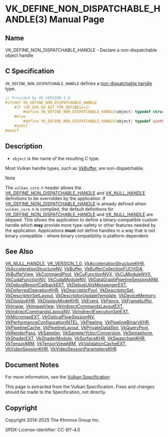 # VK\_DEFINE\_NON\_DISPATCHABLE\_HANDLE(3) Manual Page

## Name

VK\_DEFINE\_NON\_DISPATCHABLE\_HANDLE - Declare a non-dispatchable object handle



## [](#_c_specification)C Specification

`VK_DEFINE_NON_DISPATCHABLE_HANDLE` defines a [non-dispatchable handle](https://registry.khronos.org/vulkan/specs/latest/html/vkspec.html#fundamentals-objectmodel-overview) type.

```c++
// Provided by VK_VERSION_1_0
#ifndef VK_DEFINE_NON_DISPATCHABLE_HANDLE
    #if (VK_USE_64_BIT_PTR_DEFINES==1)
        #define VK_DEFINE_NON_DISPATCHABLE_HANDLE(object) typedef struct object##_T *object;
    #else
        #define VK_DEFINE_NON_DISPATCHABLE_HANDLE(object) typedef uint64_t object;
    #endif
#endif
```

## [](#_description)Description

- `object` is the name of the resulting C type.

Most Vulkan handle types, such as [VkBuffer](https://registry.khronos.org/vulkan/specs/latest/man/html/VkBuffer.html), are non-dispatchable.

Note

The `vulkan_core.h` header allows the [VK\_DEFINE\_NON\_DISPATCHABLE\_HANDLE](https://registry.khronos.org/vulkan/specs/latest/man/html/VK_DEFINE_NON_DISPATCHABLE_HANDLE.html) and [VK\_NULL\_HANDLE](https://registry.khronos.org/vulkan/specs/latest/man/html/VK_NULL_HANDLE.html) definitions to be overridden by the application. If [VK\_DEFINE\_NON\_DISPATCHABLE\_HANDLE](https://registry.khronos.org/vulkan/specs/latest/man/html/VK_DEFINE_NON_DISPATCHABLE_HANDLE.html) is already defined when `vulkan_core.h` is compiled, the default definitions for [VK\_DEFINE\_NON\_DISPATCHABLE\_HANDLE](https://registry.khronos.org/vulkan/specs/latest/man/html/VK_DEFINE_NON_DISPATCHABLE_HANDLE.html) and [VK\_NULL\_HANDLE](https://registry.khronos.org/vulkan/specs/latest/man/html/VK_NULL_HANDLE.html) are skipped. This allows the application to define a binary-compatible custom handle which **may** provide more type-safety or other features needed by the application. Applications **must** not define handles in a way that is not binary compatible - where binary compatibility is platform dependent.

## [](#_see_also)See Also

[VK\_NULL\_HANDLE](https://registry.khronos.org/vulkan/specs/latest/man/html/VK_NULL_HANDLE.html), [VK\_VERSION\_1\_0](https://registry.khronos.org/vulkan/specs/latest/man/html/VK_VERSION_1_0.html), [VkAccelerationStructureKHR](https://registry.khronos.org/vulkan/specs/latest/man/html/VkAccelerationStructureKHR.html), [VkAccelerationStructureNV](https://registry.khronos.org/vulkan/specs/latest/man/html/VkAccelerationStructureNV.html), [VkBuffer](https://registry.khronos.org/vulkan/specs/latest/man/html/VkBuffer.html), [VkBufferCollectionFUCHSIA](https://registry.khronos.org/vulkan/specs/latest/man/html/VkBufferCollectionFUCHSIA.html), [VkBufferView](https://registry.khronos.org/vulkan/specs/latest/man/html/VkBufferView.html), [VkCommandPool](https://registry.khronos.org/vulkan/specs/latest/man/html/VkCommandPool.html), [VkCuFunctionNVX](https://registry.khronos.org/vulkan/specs/latest/man/html/VkCuFunctionNVX.html), [VkCuModuleNVX](https://registry.khronos.org/vulkan/specs/latest/man/html/VkCuModuleNVX.html), [VkCudaFunctionNV](https://registry.khronos.org/vulkan/specs/latest/man/html/VkCudaFunctionNV.html), [VkCudaModuleNV](https://registry.khronos.org/vulkan/specs/latest/man/html/VkCudaModuleNV.html), [VkDataGraphPipelineSessionARM](https://registry.khronos.org/vulkan/specs/latest/man/html/VkDataGraphPipelineSessionARM.html), [VkDebugReportCallbackEXT](https://registry.khronos.org/vulkan/specs/latest/man/html/VkDebugReportCallbackEXT.html), [VkDebugUtilsMessengerEXT](https://registry.khronos.org/vulkan/specs/latest/man/html/VkDebugUtilsMessengerEXT.html), [VkDeferredOperationKHR](https://registry.khronos.org/vulkan/specs/latest/man/html/VkDeferredOperationKHR.html), [VkDescriptorPool](https://registry.khronos.org/vulkan/specs/latest/man/html/VkDescriptorPool.html), [VkDescriptorSet](https://registry.khronos.org/vulkan/specs/latest/man/html/VkDescriptorSet.html), [VkDescriptorSetLayout](https://registry.khronos.org/vulkan/specs/latest/man/html/VkDescriptorSetLayout.html), [VkDescriptorUpdateTemplate](https://registry.khronos.org/vulkan/specs/latest/man/html/VkDescriptorUpdateTemplate.html), [VkDeviceMemory](https://registry.khronos.org/vulkan/specs/latest/man/html/VkDeviceMemory.html), [VkDisplayKHR](https://registry.khronos.org/vulkan/specs/latest/man/html/VkDisplayKHR.html), [VkDisplayModeKHR](https://registry.khronos.org/vulkan/specs/latest/man/html/VkDisplayModeKHR.html), [VkEvent](https://registry.khronos.org/vulkan/specs/latest/man/html/VkEvent.html), [VkFence](https://registry.khronos.org/vulkan/specs/latest/man/html/VkFence.html), [VkFramebuffer](https://registry.khronos.org/vulkan/specs/latest/man/html/VkFramebuffer.html), [VkImage](https://registry.khronos.org/vulkan/specs/latest/man/html/VkImage.html), [VkImageView](https://registry.khronos.org/vulkan/specs/latest/man/html/VkImageView.html), [VkIndirectCommandsLayoutEXT](https://registry.khronos.org/vulkan/specs/latest/man/html/VkIndirectCommandsLayoutEXT.html), [VkIndirectCommandsLayoutNV](https://registry.khronos.org/vulkan/specs/latest/man/html/VkIndirectCommandsLayoutNV.html), [VkIndirectExecutionSetEXT](https://registry.khronos.org/vulkan/specs/latest/man/html/VkIndirectExecutionSetEXT.html), [VkMicromapEXT](https://registry.khronos.org/vulkan/specs/latest/man/html/VkMicromapEXT.html), [VkOpticalFlowSessionNV](https://registry.khronos.org/vulkan/specs/latest/man/html/VkOpticalFlowSessionNV.html), [VkPerformanceConfigurationINTEL](https://registry.khronos.org/vulkan/specs/latest/man/html/VkPerformanceConfigurationINTEL.html), [VkPipeline](https://registry.khronos.org/vulkan/specs/latest/man/html/VkPipeline.html), [VkPipelineBinaryKHR](https://registry.khronos.org/vulkan/specs/latest/man/html/VkPipelineBinaryKHR.html), [VkPipelineCache](https://registry.khronos.org/vulkan/specs/latest/man/html/VkPipelineCache.html), [VkPipelineLayout](https://registry.khronos.org/vulkan/specs/latest/man/html/VkPipelineLayout.html), [VkPrivateDataSlot](https://registry.khronos.org/vulkan/specs/latest/man/html/VkPrivateDataSlot.html), [VkQueryPool](https://registry.khronos.org/vulkan/specs/latest/man/html/VkQueryPool.html), [VkRenderPass](https://registry.khronos.org/vulkan/specs/latest/man/html/VkRenderPass.html), [VkSampler](https://registry.khronos.org/vulkan/specs/latest/man/html/VkSampler.html), [VkSamplerYcbcrConversion](https://registry.khronos.org/vulkan/specs/latest/man/html/VkSamplerYcbcrConversion.html), [VkSemaphore](https://registry.khronos.org/vulkan/specs/latest/man/html/VkSemaphore.html), [VkShaderEXT](https://registry.khronos.org/vulkan/specs/latest/man/html/VkShaderEXT.html), [VkShaderModule](https://registry.khronos.org/vulkan/specs/latest/man/html/VkShaderModule.html), [VkSurfaceKHR](https://registry.khronos.org/vulkan/specs/latest/man/html/VkSurfaceKHR.html), [VkSwapchainKHR](https://registry.khronos.org/vulkan/specs/latest/man/html/VkSwapchainKHR.html), [VkTensorARM](https://registry.khronos.org/vulkan/specs/latest/man/html/VkTensorARM.html), [VkTensorViewARM](https://registry.khronos.org/vulkan/specs/latest/man/html/VkTensorViewARM.html), [VkValidationCacheEXT](https://registry.khronos.org/vulkan/specs/latest/man/html/VkValidationCacheEXT.html), [VkVideoSessionKHR](https://registry.khronos.org/vulkan/specs/latest/man/html/VkVideoSessionKHR.html), [VkVideoSessionParametersKHR](https://registry.khronos.org/vulkan/specs/latest/man/html/VkVideoSessionParametersKHR.html)

## [](#_document_notes)Document Notes

For more information, see the [Vulkan Specification](https://registry.khronos.org/vulkan/specs/latest/html/vkspec.html#VK_DEFINE_NON_DISPATCHABLE_HANDLE)

This page is extracted from the Vulkan Specification. Fixes and changes should be made to the Specification, not directly.

## [](#_copyright)Copyright

Copyright 2014-2025 The Khronos Group Inc.

SPDX-License-Identifier: CC-BY-4.0